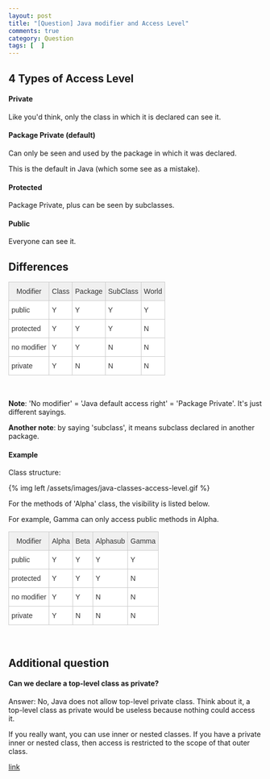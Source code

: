 ```yaml
---
layout: post
title: "[Question] Java modifier and Access Level"
comments: true
category: Question
tags: [  ]
---
```



## 4 Types of Access Level

#### Private

Like you'd think, only the class in which it is declared can see it.

#### Package Private (default)

Can only be seen and used by the package in which it was declared. 

This is the default in Java (which some see as a mistake).

#### Protected

Package Private, plus can be seen by subclasses.

#### Public

Everyone can see it.

## Differences

<style type="text/css">
.tg  {border-collapse:collapse;border-spacing:0;border-color:#ccc;}
.tg td{font-family:Arial, sans-serif;font-size:14px;padding:10px 5px;border-style:solid;border-width:1px;overflow:hidden;word-break:normal;border-color:#ccc;color:#333;background-color:#fff;}
.tg th{font-family:Arial, sans-serif;font-size:14px;font-weight:normal;padding:10px 5px;border-style:solid;border-width:1px;overflow:hidden;word-break:normal;border-color:#ccc;color:#333;background-color:#f0f0f0;}
</style>
<table class="tg">
  <tr>
    <th class="tg-031e">Modifier</th>
    <th class="tg-031e">Class</th>
    <th class="tg-031e">Package</th>
    <th class="tg-031e">SubClass</th>
    <th class="tg-031e">World</th>
  </tr>
  <tr>
    <td class="tg-031e">public</td>
    <td class="tg-031e">Y</td>
    <td class="tg-031e">Y</td>
    <td class="tg-031e">Y</td>
    <td class="tg-031e">Y</td>
  </tr>
  <tr>
    <td class="tg-031e">protected</td>
    <td class="tg-031e">Y</td>
    <td class="tg-031e">Y</td>
    <td class="tg-031e">Y</td>
    <td class="tg-031e">N</td>
  </tr>
  <tr>
    <td class="tg-031e">no modifier</td>
    <td class="tg-031e">Y</td>
    <td class="tg-031e">Y</td>
    <td class="tg-031e">N</td>
    <td class="tg-031e">N</td>
  </tr>
  <tr>
    <td class="tg-031e">private</td>
    <td class="tg-031e">Y</td>
    <td class="tg-031e">N</td>
    <td class="tg-031e">N</td>
    <td class="tg-031e">N</td>
  </tr>
</table>
<br />

__Note__: 'No modifier' = 'Java default access right' = 'Package Private'. It's just different sayings.

__Another note__: by saying 'subclass', it means subclass declared in another package. 

#### Example

Class structure: 

{% img left /assets/images/java-classes-access-level.gif %}

For the methods of 'Alpha' class, the visibility is listed below.

For example, Gamma can only access public methods in Alpha.

<table class="tg">
  <tr>
    <th class="tg-031e">Modifier</th>
    <th class="tg-031e">Alpha</th>
    <th class="tg-031e">Beta</th>
    <th class="tg-031e">Alphasub</th>
    <th class="tg-031e">Gamma</th>
  </tr>
  <tr>
    <td class="tg-031e">public</td>
    <td class="tg-031e">Y</td>
    <td class="tg-031e">Y</td>
    <td class="tg-031e">Y</td>
    <td class="tg-031e">Y</td>
  </tr>
  <tr>
    <td class="tg-031e">protected</td>
    <td class="tg-031e">Y</td>
    <td class="tg-031e">Y</td>
    <td class="tg-031e">Y</td>
    <td class="tg-031e">N</td>
  </tr>
  <tr>
    <td class="tg-031e">no modifier</td>
    <td class="tg-031e">Y</td>
    <td class="tg-031e">Y</td>
    <td class="tg-031e">N</td>
    <td class="tg-031e">N</td>
  </tr>
  <tr>
    <td class="tg-031e">private</td>
    <td class="tg-031e">Y</td>
    <td class="tg-031e">N</td>
    <td class="tg-031e">N</td>
    <td class="tg-031e">N</td>
  </tr>
</table>
<br />

## Additional question

#### Can we declare a top-level class as private? 

Answer: No, Java does not allow top-level private class. Think about it, a top-level class as private would be useless because nothing could access it. 

If you really want, you can use inner or nested classes. If you have a private inner or nested class, then access is restricted to the scope of that outer class.

[link](http://stackoverflow.com/questions/1913863/java-why-can-we-define-a-top-level-class-as-private)
